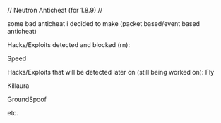 // Neutron Anticheat (for 1.8.9) //


some bad anticheat i decided to make (packet based/event based anticheat)


Hacks/Exploits detected and blocked (rn):

Speed

Hacks/Exploits that will be detected later on (still being worked on):
Fly

Killaura

GroundSpoof

etc.
